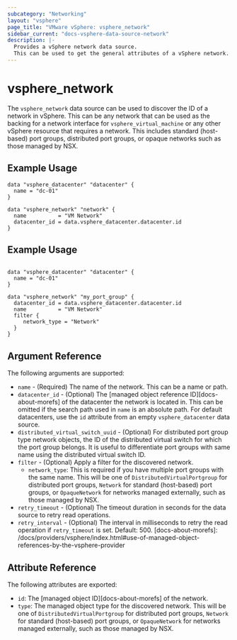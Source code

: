 ```yaml
---
subcategory: "Networking"
layout: "vsphere"
page_title: "VMware vSphere: vsphere_network"
sidebar_current: "docs-vsphere-data-source-network"
description: |-
  Provides a vSphere network data source.
  This can be used to get the general attributes of a vSphere network.
---
```


# vsphere\_network

The `vsphere_network` data source can be used to discover the ID of a network in
vSphere. This can be any network that can be used as the backing for a network
interface for `vsphere_virtual_machine` or any other vSphere resource that
requires a network. This includes standard (host-based) port groups, distributed
port groups, or opaque networks such as those managed by NSX.

## Example Usage

```hcl
data "vsphere_datacenter" "datacenter" {
  name = "dc-01"
}

data "vsphere_network" "network" {
  name          = "VM Network"
  datacenter_id = data.vsphere_datacenter.datacenter.id
}
```

## Example Usage

```hcl

data "vsphere_datacenter" "datacenter" {
  name = "dc-01"
}

data "vsphere_network" "my_port_group" {
  datacenter_id = data.vsphere_datacenter.datacenter.id
  name          = "VM Network"
  filter {
     network_type = "Network"
  }
}
```

## Argument Reference

The following arguments are supported:

* `name` - (Required) The name of the network. This can be a name or path.
* `datacenter_id` - (Optional) The
  [managed object reference ID][docs-about-morefs] of the datacenter the network
  is located in. This can be omitted if the search path used in `name` is an
  absolute path. For default datacenters, use the `id` attribute from an empty
  `vsphere_datacenter` data source.
* `distributed_virtual_switch_uuid` - (Optional) For distributed port group type
  network objects, the ID of the distributed virtual switch for which the port
  group belongs. It is useful to differentiate port groups with same name using
  the distributed virtual switch ID.
* `filter` - (Optional) Apply a filter for the discovered network.
  * `network_type`: This is required if you have multiple port groups with the same name. This will be one of `DistributedVirtualPortgroup` for distributed port groups, `Network` for standard (host-based) port groups, or `OpaqueNetwork` for networks managed externally, such as those managed by NSX.
* `retry_timeout` - (Optional) The timeout duration in seconds for the data source to retry read operations.
* `retry_interval` - (Optional) The interval in milliseconds to retry the read operation if `retry_timeout` is set. Default: 500.
[docs-about-morefs]: /docs/providers/vsphere/index.html#use-of-managed-object-references-by-the-vsphere-provider

## Attribute Reference

The following attributes are exported:

* `id`: The [managed object ID][docs-about-morefs] of the network.
* `type`: The managed object type for the discovered network. This will be one
  of `DistributedVirtualPortgroup` for distributed port groups, `Network` for
  standard (host-based) port groups, or `OpaqueNetwork` for networks managed
  externally, such as those managed by NSX.
